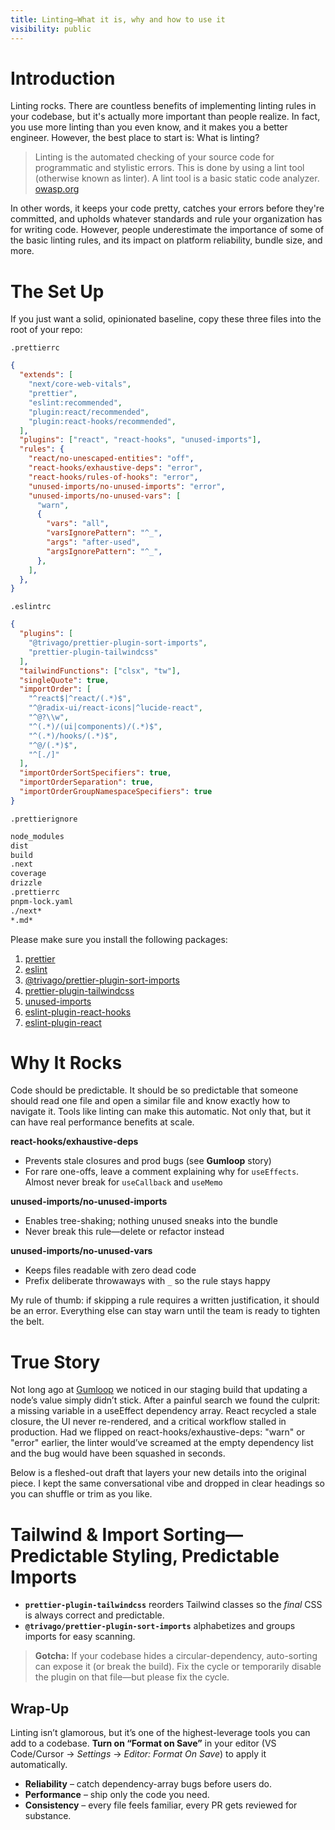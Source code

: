 ```yaml
---
title: Linting—What it is, why and how to use it
visibility: public
---
```


# Introduction

Linting rocks. There are countless benefits of implementing linting rules in your codebase, but it's actually more important than people realize. In fact, you use more linting than you even know, and it makes you a better engineer. However, the best place to start is: What is linting?

> Linting is the automated checking of your source code for programmatic and stylistic errors. This is done by using a lint tool (otherwise known as linter). A lint tool is a basic static code analyzer.
> [owasp.org](https://owasp.org/www-project-devsecops-guideline/latest/01b-Linting-Code#:~:text=What%20Is%20Linting?,overall%20quality%20of%20the%20code.)

In other words, it keeps your code pretty, catches your errors before they're committed, and upholds whatever standards and rule your organization has for writing code. However, people underestimate the importance of some of the basic linting rules, and its impact on platform reliability, bundle size, and more.

# The Set Up

If you just want a solid, opinionated baseline, copy these three files into the root of your repo:

`.prettierrc`
```json
{
  "extends": [
    "next/core-web-vitals",
    "prettier",
    "eslint:recommended",
    "plugin:react/recommended",
    "plugin:react-hooks/recommended",
  ],
  "plugins": ["react", "react-hooks", "unused-imports"],
  "rules": {
    "react/no-unescaped-entities": "off",
    "react-hooks/exhaustive-deps": "error",
    "react-hooks/rules-of-hooks": "error",
    "unused-imports/no-unused-imports": "error",
    "unused-imports/no-unused-vars": [
      "warn",
      {
        "vars": "all",
        "varsIgnorePattern": "^_",
        "args": "after-used",
        "argsIgnorePattern": "^_",
      },
    ],
  },
}
```

`.eslintrc`
```json
{
  "plugins": [
    "@trivago/prettier-plugin-sort-imports",
    "prettier-plugin-tailwindcss"
  ],
  "tailwindFunctions": ["clsx", "tw"],
  "singleQuote": true,
  "importOrder": [
    "^react$|^react/(.*)$",
    "^@radix-ui/react-icons|^lucide-react",
    "^@?\\w",
    "^(.*)/(ui|components)/(.*)$",
    "^(.*)/hooks/(.*)$",
    "^@/(.*)$",
    "^[./]"
  ],
  "importOrderSortSpecifiers": true,
  "importOrderSeparation": true,
  "importOrderGroupNamespaceSpecifiers": true
}
```

`.prettierignore`
```txt
node_modules
dist
build
.next
coverage
drizzle
.prettierrc
pnpm-lock.yaml
./next*
*.md*
```

Please make sure you install the following packages:
1. [prettier](https://www.npmjs.com/package/prettier)
2. [eslint](https://www.npmjs.com/package/eslint)
1. [@trivago/prettier-plugin-sort-imports](https://www.npmjs.com/package/@trivago/prettier-plugin-sort-imports/v/2.0.0)
2. [prettier-plugin-tailwindcss](https://www.npmjs.com/package/prettier-plugin-tailwindcss/v/0.0.0-insiders.d539a72)
3. [unused-imports](https://www.npmjs.com/package/eslint-plugin-unused-imports)
4. [eslint-plugin-react-hooks](https://www.npmjs.com/package/eslint-plugin-react-hooks)
5. [eslint-plugin-react](https://www.npmjs.com/package/eslint-plugin-react)

# Why It Rocks

Code should be predictable. It should be so predictable that someone should read one file and open a similar file and know exactly how to navigate it. Tools like linting can make this automatic. Not only that, but it can have real performance benefits at scale.

**react-hooks/exhaustive-deps**
* Prevents stale closures and prod bugs (see **Gumloop** story)
* For rare one-offs, leave a comment explaining why for `useEffects`. Almost never break for `useCallback` and `useMemo`

**unused-imports/no-unused-imports**
* Enables tree-shaking; nothing unused sneaks into the bundle
* Never break this rule—delete or refactor instead

**unused-imports/no-unused-vars**
* Keeps files readable with zero dead code
* Prefix deliberate throwaways with `_` so the rule stays happy

My rule of thumb: if skipping a rule requires a written justification, it should be an error. Everything else can stay warn until the team is ready to tighten the belt.

# True Story
Not long ago at [Gumloop](https://gumloop.com/) we noticed in our staging build that updating a node’s value simply didn’t stick. After a painful search we found the culprit: a missing variable in a useEffect dependency array. React recycled a stale closure, the UI never re-rendered, and a critical workflow stalled in production. Had we flipped on react-hooks/exhaustive-deps: "warn" or "error" earlier, the linter would’ve screamed at the empty dependency list and the bug would have been squashed in seconds.

Below is a fleshed-out draft that layers your new details into the original piece. I kept the same conversational vibe and dropped in clear headings so you can shuffle or trim as you like.

# Tailwind & Import Sorting—Predictable Styling, Predictable Imports

* **`prettier-plugin-tailwindcss`** reorders Tailwind classes so the *final* CSS is always correct and predictable.
* **`@trivago/prettier-plugin-sort-imports`** alphabetizes and groups imports for easy scanning.

> **Gotcha:** If your codebase hides a circular-dependency, auto-sorting can expose it (or break the build). Fix the cycle or temporarily disable the plugin on that file—but please fix the cycle.


## Wrap-Up

Linting isn’t glamorous, but it’s one of the highest-leverage tools you can add to a codebase. **Turn on “Format on Save”** in your editor (VS Code/Cursor → *Settings* → *Editor: Format On Save*) to apply it automatically.

* **Reliability** – catch dependency-array bugs before users do.
* **Performance** – ship only the code you need.
* **Consistency** – every file feels familiar, every PR gets reviewed for substance.
